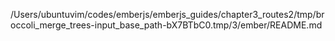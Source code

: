 /Users/ubuntuvim/codes/emberjs/emberjs_guides/chapter3_routes2/tmp/broccoli_merge_trees-input_base_path-bX7BTbC0.tmp/3/ember/README.md